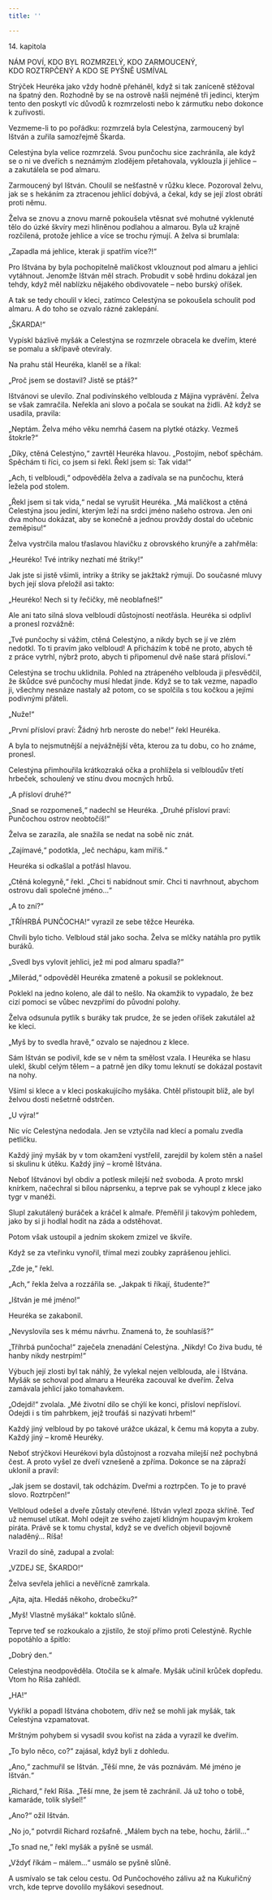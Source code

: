 ```yaml
---
title: ''

---
```


14. kapitola

NÁM POVÍ, KDO BYL ROZMRZELÝ, KDO ZARMOUCENÝ,  
KDO ROZTRPČENÝ A KDO SE PYŠNĚ USMÍVAL

Strýček Heuréka jako vždy hodně přeháněl, když si tak zaníceně stěžoval na špatný den. Rozhodně by se na ostrově našli nejméně tři jedinci, kterým tento den poskytl víc důvodů k rozmrzelosti nebo k zármutku nebo dokonce k zuřivosti.

Vezmeme-li to po pořádku: rozmrzelá byla Celestýna, zarmoucený byl Ištván a zuřila samozřejmě Škarda.

Celestýna byla velice rozmrzelá. Svou punčochu sice zachránila, ale když se o ni ve dveřích s neznámým zlodějem přetahovala, vyklouzla jí jehlice – a zakutálela se pod almaru.

Zarmoucený byl Ištván. Choulil se nešťastně v růžku klece. Pozoroval želvu, jak se s hekáním za ztracenou jehlicí dobývá, a čekal, kdy se její zlost obrátí proti němu.

Želva se znovu a znovu marně pokoušela vtěsnat své mohutné vyklenuté tělo do úzké škvíry mezi hliněnou podlahou a almarou. Byla už krajně rozčilená, protože jehlice a více se trochu rýmují. A želva si brumlala:

„Zapadla má jehlice, kterak ji spatřím více?!“

Pro Ištvána by byla pochopitelně maličkost vklouznout pod almaru a jehlici vytáhnout. Jenomže Ištván měl strach. Probudit v sobě hrdinu dokázal jen tehdy, když měl nablízku nějakého obdivovatele – nebo burský oříšek.

A tak se tedy choulil v kleci, zatímco Celestýna se pokoušela schoulit pod almaru. A do toho se ozvalo rázné zaklepání.

„ŠKARDA!“

Vypískl bázlivě myšák a Celestýna se rozmrzele obracela ke dveřím, které se pomalu a skřípavě otevíraly.

Na prahu stál Heuréka, klaněl se a říkal:

„Proč jsem se dostavil? Jistě se ptáš?“

Ištvánovi se ulevilo. Znal podivínského velblouda z Májina vyprávění. Želva se však zamračila. Neřekla ani slovo a počala se soukat na židli. Až když se usadila, pravila:

„Neptám. Želva mého věku nemrhá časem na plytké otázky. Vezmeš štokrle?“

„Díky, ctěná Celestýno,“ zavrtěl Heuréka hlavou. „Postojím, neboť spěchám. Spěchám ti říci, co jsem si řekl. Řekl jsem si: Tak vida!“

„Ach, ti velbloudi,“ odpověděla želva a zadívala se na punčochu, která ležela pod stolem.

„Řekl jsem si tak vida,“ nedal se vyrušit Heuréka. „Má maličkost a ctěná Celestýna jsou jediní, kterým leží na srdci jméno našeho ostrova. Jen oni dva mohou dokázat, aby se konečně a jednou provždy dostal do učebnic zeměpisu!“

Želva vystrčila malou třaslavou hlavičku z obrovského krunýře a zahřměla:

„Heuréko! Tvé intriky nezhatí mé štriky!“

Jak jste si jistě všimli, intriky a štriky se jakžtakž rýmují. Do současné mluvy bych její slova přeložil asi takto:

„Heuréko! Nech si ty řečičky, mě neoblafneš!“

Ale ani tato silná slova velbloudí důstojností neotřásla. Heuréka si odplivl a pronesl rozvážně:

„Tvé punčochy si vážím, ctěná Celestýno, a nikdy bych se jí ve zlém nedotkl. To ti pravím jako velbloud! A přicházím k tobě ne proto, abych tě z práce vytrhl, nýbrž proto, abych ti připomenul dvě naše stará přísloví.“

Celestýna se trochu uklidnila. Pohled na ztrápeného velblouda ji přesvědčil, že škůdce své punčochy musí hledat jinde. Když se to tak vezme, napadlo ji, všechny nesnáze nastaly až potom, co se spolčila s tou kočkou a jejími podivnými přáteli.

„Nuže!“

„První přísloví praví: Žádný hrb neroste do nebe!“ řekl Heuréka.

A byla to nejsmutnější a nejvážnější věta, kterou za tu dobu, co ho známe, pronesl.

Celestýna přimhouřila krátkozraká očka a prohlížela si velbloudův třetí hrbeček, schoulený ve stínu dvou mocných hrbů.

„A přísloví druhé?“

„Snad se rozpomeneš,“ nadechl se Heuréka. „Druhé přísloví praví: Punčochou ostrov neobtočíš!“

Želva se zarazila, ale snažila se nedat na sobě nic znát.

„Zajímavé,“ podotkla, „leč nechápu, kam míříš.“

Heuréka si odkašlal a potřásl hlavou.

„Ctěná kolegyně,“ řekl. „Chci ti nabídnout smír. Chci ti navrhnout, abychom ostrovu dali společné jméno…“

„A to zní?“

„TŘÍHRBÁ PUNČOCHA!“ vyrazil ze sebe těžce Heuréka.

Chvíli bylo ticho. Velbloud stál jako socha. Želva se mlčky natáhla pro pytlík buráků.

„Svedl bys vylovit jehlici, jež mi pod almaru spadla?“

„Milerád,“ odpověděl Heuréka zmateně a pokusil se pokleknout.

Poklekl na jedno koleno, ale dál to nešlo. Na okamžik to vypadalo, že bez cizí pomoci se vůbec nevzpřímí do původní polohy.

Želva odsunula pytlík s buráky tak prudce, že se jeden oříšek zakutálel až ke kleci.

„Myš by to svedla hravě,“ ozvalo se najednou z klece.

Sám Ištván se podivil, kde se v něm ta smělost vzala. I Heuréka se hlasu ulekl, škubl celým tělem – a patrně jen díky tomu leknutí se dokázal postavit na nohy.

Všiml si klece a v kleci poskakujícího myšáka. Chtěl přistoupit blíž, ale byl želvou dosti nešetrně odstrčen.

„U výra!“

Nic víc Celestýna nedodala. Jen se vztyčila nad klecí a pomalu zvedla petličku.

Každý jiný myšák by v tom okamžení vystřelil, zarejdil by kolem stěn a našel si skulinu k útěku. Každý jiný – kromě Ištvána.

Neboť Ištvánovi byl obdiv a potlesk milejší než svoboda. A proto mrskl knírkem, načechral si bílou náprsenku, a teprve pak se vyhoupl z klece jako tygr v manéži.

Slupl zakutálený buráček a kráčel k almaře. Přeměřil ji takovým pohledem, jako by si ji hodlal hodit na záda a odstěhovat.

Potom však ustoupil a jedním skokem zmizel ve škvíře.

Když se za vteřinku vynořil, třímal mezi zoubky zaprášenou jehlici.

„Zde je,“ řekl.

„Ach,“ řekla želva a rozzářila se. „Jakpak ti říkají, študente?“

„Ištván je mé jméno!“

Heuréka se zakabonil.

„Nevyslovila ses k mému návrhu. Znamená to, že souhlasíš?“

„Tříhrbá punčocha!“ zaječela znenadání Celestýna. „Nikdy! Co živa budu, té hanby nikdy nestrpím!“

Výbuch její zlosti byl tak náhlý, že vylekal nejen velblouda, ale i Ištvána. Myšák se schoval pod almaru a Heuréka zacouval ke dveřím. Želva zamávala jehlicí jako tomahavkem.

„Odejdi!“ zvolala. „Mé životní dílo se chýlí ke konci, přísloví nepřísloví. Odejdi i s tím pahrbkem, jejž troufáš si nazývati hrbem!“

Každý jiný velbloud by po takové urážce ukázal, k čemu má kopyta a zuby. Každý jiný – kromě Heuréky.

Neboť strýčkovi Heurékovi byla důstojnost a rozvaha milejší než pochybná čest. A proto vyšel ze dveří vznešeně a zpříma. Dokonce se na zápraží uklonil a pravil:

„Jak jsem se dostavil, tak odcházím. Dveřmi a roztrpčen. To je to pravé slovo. Roztrpčen!“

Velbloud odešel a dveře zůstaly otevřené. Ištván vylezl zpoza skříně. Teď už nemusel utíkat. Mohl odejít ze svého zajetí klidným houpavým krokem piráta. Právě se k tomu chystal, když se ve dveřích objevil bojovně naladěný… Ríša!

Vrazil do síně, zadupal a zvolal:

„VZDEJ SE, ŠKARDO!“

Želva sevřela jehlici a nevěřícně zamrkala.

„Ajta, ajta. Hledáš někoho, drobečku?“

„Myš! Vlastně myšáka!“ koktalo slůně.

Teprve teď se rozkoukalo a zjistilo, že stojí přímo proti Celestýně. Rychle popotáhlo a špitlo:

„Dobrý den.“

Celestýna neodpověděla. Otočila se k almaře. Myšák učinil krůček dopředu. Vtom ho Ríša zahlédl.

„HA!“

Vykřikl a popadl Ištvána chobotem, dřív než se mohli jak myšák, tak Celestýna vzpamatovat.

Mrštným pohybem si vysadil svou kořist na záda a vyrazil ke dveřím.

„To bylo něco, co?“ zajásal, když byli z dohledu.

„Ano,“ zachmuřil se Ištván. „Těší mne, že vás poznávám. Mé jméno je Ištván.“

„Richard,“ řekl Ríša. „Těší mne, že jsem tě zachránil. Já už toho o tobě, kamaráde, tolik slyšel!“

„Ano?“ ožil Ištván.

„No jo,“ potvrdil Richard rozšafně. „Málem bych na tebe, hochu, žárlil…“

„To snad ne,“ řekl myšák a pyšně se usmál.

„Vždyť říkám – málem…“ usmálo se pyšně slůně.

A usmívalo se tak celou cestu. Od Punčochového zálivu až na Kukuřičný vrch, kde teprve dovolilo myšákovi sesednout.
